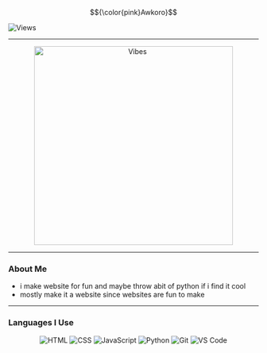 $${\color{pink}Awkoro}$$

![Views](https://count.getloli.com/get/@boyratata?theme=anime)

---

<div align="center">
  <img src="https://giffiles.alphacoders.com/209/209343.gif" alt="Vibes" width="400">
</div>

---

### About Me
- i make website for fun and maybe throw abit of python if i find it cool
- mostly make it a website since websites are fun to make  

---

### Languages I Use
<div style="text-align: center;">
  <img src="https://img.shields.io/badge/HTML5-FFB7C5?style=for-the-badge&logo=html&logoColor=white" alt="HTML">
  <img src="https://img.shields.io/badge/CSS3-FFB7C5?style=for-the-badge&logo=css&logoColor=white" alt="CSS">
  <img src="https://img.shields.io/badge/JavaScript-FFB7C5?style=for-the-badge&logo=javascript&logoColor=white" alt="JavaScript">
  <img src="https://img.shields.io/badge/Python-FFB7C5?style=for-the-badge&logo=python&logoColor=white" alt="Python">
  <img src="https://img.shields.io/badge/Git-FFB7C5?style=for-the-badge&logo=git&logoColor=white" alt="Git">
  <img src="https://img.shields.io/badge/VS_Code-FFB7C5?style=for-the-badge&logo=visual-studio-code&logoColor=white" alt="VS Code">
</div>

